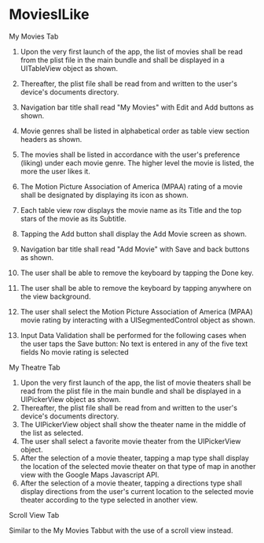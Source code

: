 # MoviesILike

My Movies Tab

1. Upon the very first launch of the app, the list of movies shall be read from the plist file in
the main bundle and shall be displayed in a UITableView object as shown.
2. Thereafter, the plist file shall be read from and written to the user's device's documents
directory.
3. Navigation bar title shall read "My Movies" with Edit and Add buttons as shown.
4. Movie genres shall be listed in alphabetical order as table view section headers as shown.
5. The movies shall be listed in accordance with the user's preference (liking) under each
movie genre. The higher level the movie is listed, the more the user likes it.
6. The Motion Picture Association of America (MPAA) rating of a movie shall be
designated by displaying its icon as shown.
7. Each table view row displays the movie name as its Title and the top stars of the
movie as its Subtitle. 

8. Tapping the Add button shall display the Add Movie screen as shown.
9. Navigation bar title shall read "Add Movie" with Save and back buttons
as shown.
10. The user shall be able to remove the keyboard by tapping the Done key.
11. The user shall be able to remove the keyboard by tapping anywhere on
the view background.
12. The user shall select the Motion Picture Association of America
(MPAA) movie rating by interacting with a UISegmentedControl object
as shown.
13. Input Data Validation shall be performed for the following cases when
the user taps the Save button:
No text is entered in any of the five text fields
No movie rating is selected


My Theatre Tab


1. Upon the very first launch of the app, the list of movie theaters shall be read from the plist
file in the main bundle and shall be displayed in a UIPickerView object as shown.
2. Thereafter, the plist file shall be read from and written to the user's device's documents
directory.
3. The UIPickerView object shall show the theater name in the middle of the list as selected.
4. The user shall select a favorite movie theater from the UIPickerView object.
5. After the selection of a movie theater, tapping a map type shall display the location of the
selected movie theater on that type of map in another view with the Google Maps Javascript API.
6. After the selection of a movie theater, tapping a directions type shall display directions
from the user's current location to the selected movie theater according to the type
selected in another view.

Scroll View Tab

Similar to the My Movies Tabbut with the use of a scroll view instead.
